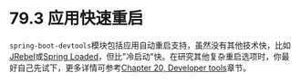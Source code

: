 # 79.3 应用快速重启

`spring-boot-devtools`模块包括应用自动重启支持，虽然没有其他技术快，比如[JRebel](http://zeroturnaround.com/software/jrebel/)或[Spring Loaded](https://github.com/spring-projects/spring-loaded)，但比"冷启动"快。在研究其他复杂重启选项时，你最好自己先试下，更多详情可参考[Chapter 20, Developer tools](https://github.com/cwiki-us-spring-guides/Spring-Boot-Reference-Guide/tree/0047aa8098a650dde0c93f4d2e91754c83468c4b/III.%20Using%20Spring%20Boot/20.%20Developer%20tools.md)章节。

